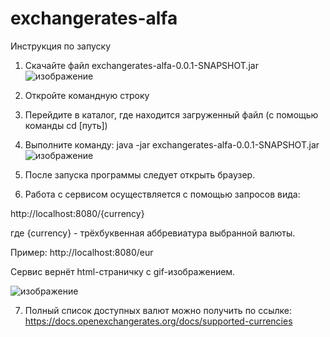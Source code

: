 # exchangerates-alfa
 Инструкция по запуску

1. Скачайте файл exchangerates-alfa-0.0.1-SNAPSHOT.jar
![изображение](https://user-images.githubusercontent.com/107584204/174689347-9f684b9e-4721-4806-a41c-4ce23d80b793.png)

3. Откройте командную строку
5. Перейдите в каталог, где находится загруженный файл (с помощью команды cd [путь])
6. Выполните команду: java -jar exchangerates-alfa-0.0.1-SNAPSHOT.jar
![изображение](https://user-images.githubusercontent.com/107584204/174689283-87b050fb-2e4f-49db-b6ab-e64b1ea8e697.png)


8. После запуска программы следует открыть браузер. 
9. Работа с сервисом осуществляется с помощью запросов вида:

 http://localhost:8080/{currency}
 
где {currency} - трёхбуквенная аббревиатура выбранной валюты.

Пример: http://localhost:8080/eur

Сервис вернёт html-страничку с gif-изображением.



![изображение](https://user-images.githubusercontent.com/107584204/174689465-0b525443-df52-4db3-a16a-6a1c1aaba05b.png)





7. Полный список доступных валют можно получить по ссылке: https://docs.openexchangerates.org/docs/supported-currencies
